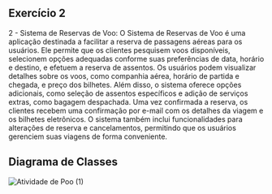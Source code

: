 ## Exercício 2
2 - Sistema de Reservas de Voo:
O Sistema de Reservas de Voo é uma aplicação destinada a facilitar a reserva de passagens aéreas
para os usuários. Ele permite que os clientes pesquisem voos disponíveis, selecionem opções
adequadas conforme suas preferências de data, horário e destino, e efetuem a reserva de assentos. Os
usuários podem visualizar detalhes sobre os voos, como companhia aérea, horário de partida e
chegada, e preço dos bilhetes. Além disso, o sistema oferece opções adicionais, como seleção de
assentos específicos e adição de serviços extras, como bagagem despachada. Uma vez confirmada a
reserva, os clientes recebem uma confirmação por e-mail com os detalhes da viagem e os bilhetes
eletrônicos. O sistema também inclui funcionalidades para alterações de reserva e cancelamentos,
permitindo que os usuários gerenciem suas viagens de forma conveniente.

## Diagrama de Classes
![Atividade de Poo (1)](https://github.com/user-attachments/assets/fb35fd0c-8ed3-43bb-abbc-b39abbab296d)
